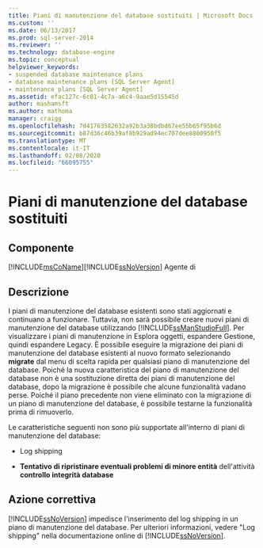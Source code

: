 ```yaml
---
title: Piani di manutenzione del database sostituiti | Microsoft Docs
ms.custom: ''
ms.date: 06/13/2017
ms.prod: sql-server-2014
ms.reviewer: ''
ms.technology: database-engine
ms.topic: conceptual
helpviewer_keywords:
- suspended database maintenance plans
- database maintenance plans [SQL Server Agent]
- maintenance plans [SQL Server Agent]
ms.assetid: efac127c-6c81-4c7a-a6c4-9aae5d15545d
author: mashamsft
ms.author: mathoma
manager: craigg
ms.openlocfilehash: 7d41763582632a92b3a38bdbd67ee55b65f95b6d
ms.sourcegitcommit: b87d36c46b39af8b929ad94ec707dee8800950f5
ms.translationtype: MT
ms.contentlocale: it-IT
ms.lasthandoff: 02/08/2020
ms.locfileid: "66095755"
---
```

# <a name="database-maintenance-plans-superseded"></a>Piani di manutenzione del database sostituiti
    
## <a name="component"></a>Componente  
 [!INCLUDE[msCoName](../../includes/msconame-md.md)][!INCLUDE[ssNoVersion](../../includes/ssnoversion-md.md)] Agente di  
  
## <a name="description"></a>Descrizione  
 I piani di manutenzione del database esistenti sono stati aggiornati e continuano a funzionare. Tuttavia, non sarà possibile creare nuovi piani di manutenzione del database utilizzando [!INCLUDE[ssManStudioFull](../../includes/ssmanstudiofull-md.md)]. Per visualizzare i piani di manutenzione in Esplora oggetti, espandere Gestione, quindi espandere Legacy. È possibile eseguire la migrazione dei piani di manutenzione del database esistenti al nuovo formato selezionando **migrate** dal menu di scelta rapida per qualsiasi piano di manutenzione del database. Poiché la nuova caratteristica del piano di manutenzione del database non è una sostituzione diretta dei piani di manutenzione del database, dopo la migrazione è possibile che alcune funzionalità vadano perse. Poiché il piano precedente non viene eliminato con la migrazione di un piano di manutenzione del database, è possibile testarne la funzionalità prima di rimuoverlo.  
  
 Le caratteristiche seguenti non sono più supportate all'interno di piani di manutenzione del database:  
  
-   Log shipping  
  
-   **Tentativo di ripristinare eventuali problemi di minore entità** dell'attività **controllo integrità database**  
  
## <a name="corrective-action"></a>Azione correttiva  
 
  [!INCLUDE[ssNoVersion](../../includes/ssnoversion-md.md)] impedisce l'inserimento del log shipping in un piano di manutenzione del database. Per ulteriori informazioni, vedere "Log shipping" nella documentazione online di [!INCLUDE[ssNoVersion](../../includes/ssnoversion-md.md)].  
  
  
